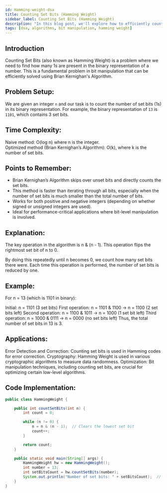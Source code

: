 ```yaml
---
id: Hamming-weight-dsa
title: Counting Set Bits (Hamming Weight) 
sidebar_label: Counting Set Bits (Hamming Weight) 
description: "In this blog post, we'll explore how to efficiently count the number of set bits (1s) in the binary representation of a number using the Hamming Weight technique." 
tags: [dsa, algorithms, bit manipulation, hamming weight]
---
```


## Introduction
Counting Set Bits (also known as Hamming Weight) is a problem where we need to find how many 1s are present in the binary representation of a number. This is a fundamental problem in bit manipulation that can be efficiently solved using Brian Kernighan's Algorithm.

## Problem Setup:
We are given an integer `n` and our task is to count the number of set bits (1s) in its binary representation. For example, the binary representation of `13` is `1101`, which contains 3 set bits.

## Time Complexity:

Naive method: O(log n) where n is the integer.  
Optimized method (Brian Kernighan’s Algorithm): O(k), where k is the number of set bits.

## Points to Remember:

- Brian Kernighan’s Algorithm skips over unset bits and directly counts the set bits.
- This method is faster than iterating through all bits, especially when the number of set bits is much smaller than the total number of bits.
- Works for both positive and negative integers (depending on whether signed or unsigned integers are used).
- Ideal for performance-critical applications where bit-level manipulation is involved.

## Explanation:
The key operation in the algorithm is n & (n - 1). This operation flips the rightmost set bit of n to 0.

By doing this repeatedly until n becomes 0, we count how many set bits there were. Each time this operation is performed, the number of set bits is reduced by one.

## Example:
For n = 13 (which is 1101 in binary):

Initial: n = 1101 (3 set bits)
First operation: n = 1101 & 1100 → n = 1100 (2 set bits left)
Second operation: n = 1100 & 1011 → n = 1000 (1 set bit left)
Third operation: n = 1000 & 0111 → n = 0000 (no set bits left)
Thus, the total number of set bits in 13 is 3.

## Applications:
Error Detection and Correction: Counting set bits is used in Hamming codes for error correction.
Cryptography: Hamming Weight is used in various cryptographic algorithms to measure data randomness.
Optimization: Bit manipulation techniques, including counting set bits, are crucial for optimizing certain low-level algorithms.

## Code Implementation:

```java
public class HammingWeight {

    public int countSetBits(int n) {
        int count = 0;

        while (n != 0) {
            n = n & (n - 1);  // Clears the lowest set bit
            count++;
        }

        return count;
    }

    public static void main(String[] args) {
        HammingWeight hw = new HammingWeight();
        int number = 13;
        int setBitsCount = hw.countSetBits(number);
        System.out.println("Number of set bits: " + setBitsCount);  // Output: Number of set bits: 3
    }
}
